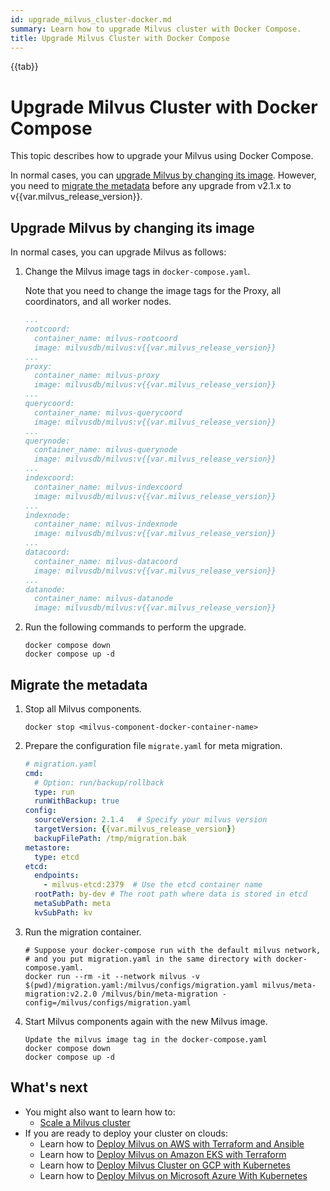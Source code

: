 ```yaml
---
id: upgrade_milvus_cluster-docker.md
summary: Learn how to upgrade Milvus cluster with Docker Compose.
title: Upgrade Milvus Cluster with Docker Compose
---
```


{{tab}}

# Upgrade Milvus Cluster with Docker Compose

This topic describes how to upgrade your Milvus using Docker Compose. 

In normal cases, you can [upgrade Milvus by changing its image](#Upgrade-Milvus-by-changing-its-image). However, you need to [migrate the metadata](#Migrate-the-metadata) before any upgrade from v2.1.x to v{{var.milvus_release_version}}.

## Upgrade Milvus by changing its image

In normal cases, you can upgrade Milvus as follows:

1. Change the Milvus image tags in `docker-compose.yaml`.

    Note that you need to change the image tags for the Proxy, all coordinators, and all worker nodes.

    ```yaml
    ...
    rootcoord:
      container_name: milvus-rootcoord
      image: milvusdb/milvus:v{{var.milvus_release_version}}
    ...
    proxy:
      container_name: milvus-proxy
      image: milvusdb/milvus:v{{var.milvus_release_version}}
    ...
    querycoord:
      container_name: milvus-querycoord
      image: milvusdb/milvus:v{{var.milvus_release_version}}  
    ...
    querynode:
      container_name: milvus-querynode
      image: milvusdb/milvus:v{{var.milvus_release_version}}
    ...
    indexcoord:
      container_name: milvus-indexcoord
      image: milvusdb/milvus:v{{var.milvus_release_version}}
    ...
    indexnode:
      container_name: milvus-indexnode
      image: milvusdb/milvus:v{{var.milvus_release_version}} 
    ...
    datacoord:
      container_name: milvus-datacoord
      image: milvusdb/milvus:v{{var.milvus_release_version}}   
    ...
    datanode:
      container_name: milvus-datanode
      image: milvusdb/milvus:v{{var.milvus_release_version}}
    ```

2. Run the following commands to perform the upgrade.

    ```shell
    docker compose down
    docker compose up -d
    ```

## Migrate the metadata

1. Stop all Milvus components.

    ```
    docker stop <milvus-component-docker-container-name>
    ```

2. Prepare the configuration file `migrate.yaml` for meta migration.

    ```yaml
    # migration.yaml
    cmd:
      # Option: run/backup/rollback
      type: run
      runWithBackup: true
    config:
      sourceVersion: 2.1.4   # Specify your milvus version
      targetVersion: {{var.milvus_release_version}}
      backupFilePath: /tmp/migration.bak
    metastore:
      type: etcd
    etcd:
      endpoints:
        - milvus-etcd:2379  # Use the etcd container name
      rootPath: by-dev # The root path where data is stored in etcd
      metaSubPath: meta
      kvSubPath: kv
    ```

3. Run the migration container.

    ```
    # Suppose your docker-compose run with the default milvus network,
    # and you put migration.yaml in the same directory with docker-compose.yaml.
    docker run --rm -it --network milvus -v $(pwd)/migration.yaml:/milvus/configs/migration.yaml milvus/meta-migration:v2.2.0 /milvus/bin/meta-migration -config=/milvus/configs/migration.yaml
    ```

4. Start Milvus components again with the new Milvus image.

    ```
    Update the milvus image tag in the docker-compose.yaml
    docker compose down
    docker compose up -d
    ```

## What's next
- You might also want to learn how to:
  - [Scale a Milvus cluster](scaleout.md)
- If you are ready to deploy your cluster on clouds:
  - Learn how to [Deploy Milvus on AWS with Terraform and Ansible](aws.md)
  - Learn how to [Deploy Milvus on Amazon EKS with Terraform](eks.md)
  - Learn how to [Deploy Milvus Cluster on GCP with Kubernetes](gcp.md)
  - Learn how to [Deploy Milvus on Microsoft Azure With Kubernetes](azure.md)
